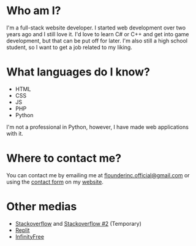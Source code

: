 # Who am I?
I'm a full-stack website developer. I started web development over two years ago and I still love it. I'd love to learn C# or C++ and get into game development, but that can be put off for later. I'm also still a high school student, so I want to get a job related to my liking.
# What languages do I know?
- HTML
- CSS
- JS
- PHP
- Python

I'm not a professional in Python, however, I have made web applications with it.
# Where to contact me?
You can contact me by emailing me at flounderinc.official@gmail.com or using the [contact form](https://flounder.epizy.com/contact/) on my [website](https://flounder.epizy.com).
# Other medias
- [Stackoverflow](https://stackoverflow.com/users/14539093/yt-xaos) and [Stackoverflow #2](https://stackoverflow.com/users/19958185/simplyrandom) (Temporary)
- [Replit](https://replit.com/@ytxaos)
- [InfinityFree](https://forum.infinityfree.net/u/yt_xaos/summary)
